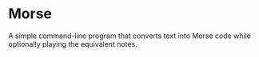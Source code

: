 Morse
=====

A simple command-line program that converts text into Morse code while optionally playing the equivalent notes.
